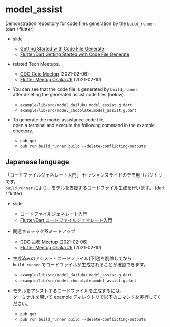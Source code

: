 # model_assist

Demonstration repository for code files generation by the `build_runner`. (dart / flutter)  

- slide
  - [Getting Started with Code File Generate](https://drive.google.com/file/d/1tdtdP0FKJSF22LYrTmxl08DpxAPaR6zX/view?usp=sharing)
  - [Flutter/Dart Getting Started with Code File Generate](https://www.slideshare.net/cch-robo/getting-started-withcodefilegeneratingbycodegenandbuildrunner)

- related Tech Meetups.
  - [GDG Coto Meetup](https://gdgkyoto.connpass.com/event/200110/) (2021-02-06)
  - [Flutter Meetup Osaka #6](https://flutter-jp.connpass.com/event/201351/) (2021-02-10)

- You can see that the code file is generated by `build_runner`  
after deleting the generated assist code files (below).
  - `example/lib/src/model_daifuku.model_assist.g.dart`
  - `example/lib/src/model_chocolate.model_assist.g.dart`

- To generate the model assistance code file,  
open a terminal and execute the following command in the example directory.
  - `pub get`
  - `pub run build_runner build --delete-conflicting-outputs`


## Japanese language

「コードファイルジェネレート入門」 セッションスライドのデモ用リポジトリです。  
`build_runner` により、モデルを支援するコードファイル生成を行います。 (dart / flutter)  

- slide
  - [コードファイルジェネレート入門](https://drive.google.com/file/d/1tdtdP0FKJSF22LYrTmxl08DpxAPaR6zX/view?usp=sharing)
  - [Flutter/Dart コードファイルジェネレート入門](https://www.slideshare.net/cch-robo/getting-started-withcodefilegeneratingbycodegenandbuildrunner)


- 関連するテック系ミートアップ
  - [GDG 古都 Meetup](https://gdgkyoto.connpass.com/event/200110/) (2021-02-06)
  - [Flutter Meetup Osaka #6](https://flutter-jp.connpass.com/event/201351/) (2021-02-10)

- 生成済みのアシスト・コードファイル(下記)を削除してから  
`build_runner` でコードファイルが生成されることが確認できます。
  - `example/lib/src/model_daifuku.model_assist.g.dart`
  - `example/lib/src/model_chocolate.model_assist.g.dart`

- モデルをアシストするコードファイルを生成するには、  
ターミナルを開いて example ディレクトリで以下のコマンドを実行してください。
  - `pub get`
  - `pub run build_runner build --delete-conflicting-outputs`
  
 

